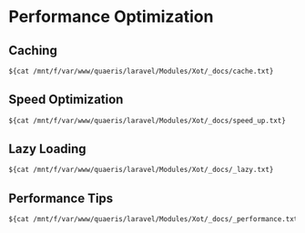 # Performance Optimization

## Caching
```txt
${cat /mnt/f/var/www/quaeris/laravel/Modules/Xot/_docs/cache.txt}
```

## Speed Optimization
```txt
${cat /mnt/f/var/www/quaeris/laravel/Modules/Xot/_docs/speed_up.txt}
```

## Lazy Loading
```txt
${cat /mnt/f/var/www/quaeris/laravel/Modules/Xot/_docs/_lazy.txt}
```

## Performance Tips
```txt
${cat /mnt/f/var/www/quaeris/laravel/Modules/Xot/_docs/_performance.txt}
```
